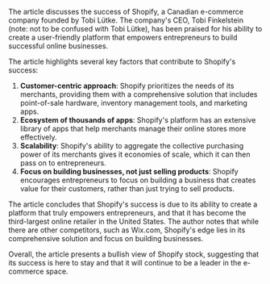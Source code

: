 The article discusses the success of Shopify, a Canadian e-commerce company founded by Tobi Lütke. The company's CEO, Tobi Finkelstein (note: not to be confused with Tobi Lütke), has been praised for his ability to create a user-friendly platform that empowers entrepreneurs to build successful online businesses.

The article highlights several key factors that contribute to Shopify's success:

1. **Customer-centric approach**: Shopify prioritizes the needs of its merchants, providing them with a comprehensive solution that includes point-of-sale hardware, inventory management tools, and marketing apps.
2. **Ecosystem of thousands of apps**: Shopify's platform has an extensive library of apps that help merchants manage their online stores more effectively.
3. **Scalability**: Shopify's ability to aggregate the collective purchasing power of its merchants gives it economies of scale, which it can then pass on to entrepreneurs.
4. **Focus on building businesses, not just selling products**: Shopify encourages entrepreneurs to focus on building a business that creates value for their customers, rather than just trying to sell products.

The article concludes that Shopify's success is due to its ability to create a platform that truly empowers entrepreneurs, and that it has become the third-largest online retailer in the United States. The author notes that while there are other competitors, such as Wix.com, Shopify's edge lies in its comprehensive solution and focus on building businesses.

Overall, the article presents a bullish view of Shopify stock, suggesting that its success is here to stay and that it will continue to be a leader in the e-commerce space.